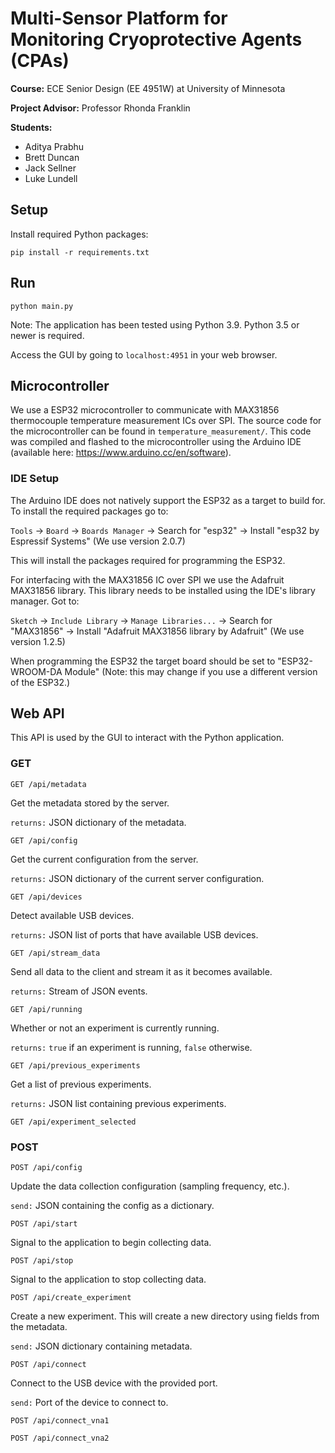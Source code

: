 # Multi-Sensor Platform for Monitoring Cryoprotective Agents (CPAs)

**Course:** ECE Senior Design (EE 4951W) at University of Minnesota

**Project Advisor:** Professor Rhonda Franklin

**Students:**
* Aditya Prabhu
* Brett Duncan
* Jack Sellner
* Luke Lundell

## Setup

Install required Python packages:

`pip install -r requirements.txt`


## Run

`python main.py`

Note: The application has been tested using Python 3.9. Python 3.5 or newer is required.

Access the GUI by going to `localhost:4951` in your web browser.

## Microcontroller

We use a ESP32 microcontroller to communicate with MAX31856 thermocouple temperature measurement ICs over SPI. The source code for the microcontroller can be found in `temperature_measurement/`. This code was compiled and flashed to the microcontroller using the Arduino IDE (available here: https://www.arduino.cc/en/software).

### IDE Setup

The Arduino IDE does not natively support the ESP32 as a target to build for. To install the required packages go to:

`Tools` -> `Board` -> `Boards Manager` -> Search for "esp32" -> Install "esp32 by Espressif Systems" (We use version 2.0.7)

This will install the packages required for programming the ESP32.

For interfacing with the MAX31856 IC over SPI we use the Adafruit MAX31856 library. This library needs to be installed using the IDE's library manager. Got to:

`Sketch` -> `Include Library` -> `Manage Libraries...` -> Search for "MAX31856" -> Install "Adafruit MAX31856 library by Adafruit" (We use version 1.2.5)

When programming the ESP32 the target board should be set to "ESP32-WROOM-DA Module" (Note: this may change if you use a different version of the ESP32.)

## Web API

This API is used by the GUI to interact with the Python application.

### GET

`GET /api/metadata`

Get the metadata stored by the server.

`returns:` JSON dictionary of the metadata.

`GET /api/config`

Get the current configuration from the server.

`returns:` JSON dictionary of the current server configuration.

`GET /api/devices`

Detect available USB devices.

`returns:` JSON list of ports that have available USB devices.

`GET /api/stream_data`

Send all data to the client and stream it as it becomes available.

`returns:` Stream of JSON events.

`GET /api/running`

Whether or not an experiment is currently running.

`returns:` `true` if an experiment is running, `false` otherwise.

`GET /api/previous_experiments`

Get a list of previous experiments.

`returns:` JSON list containing previous experiments.

`GET /api/experiment_selected`

### POST

`POST /api/config`

Update the data collection configuration (sampling frequency, etc.).

`send:` JSON containing the config as a dictionary.

`POST /api/start`

Signal to the application to begin collecting data.

`POST /api/stop`

Signal to the application to stop collecting data.

`POST /api/create_experiment`

Create a new experiment. This will create a new directory using fields from the metadata.

`send:` JSON dictionary containing metadata.

`POST /api/connect`

Connect to the USB device with the provided port.

`send:` Port of the device to connect to.

`POST /api/connect_vna1`

`POST /api/connect_vna2`